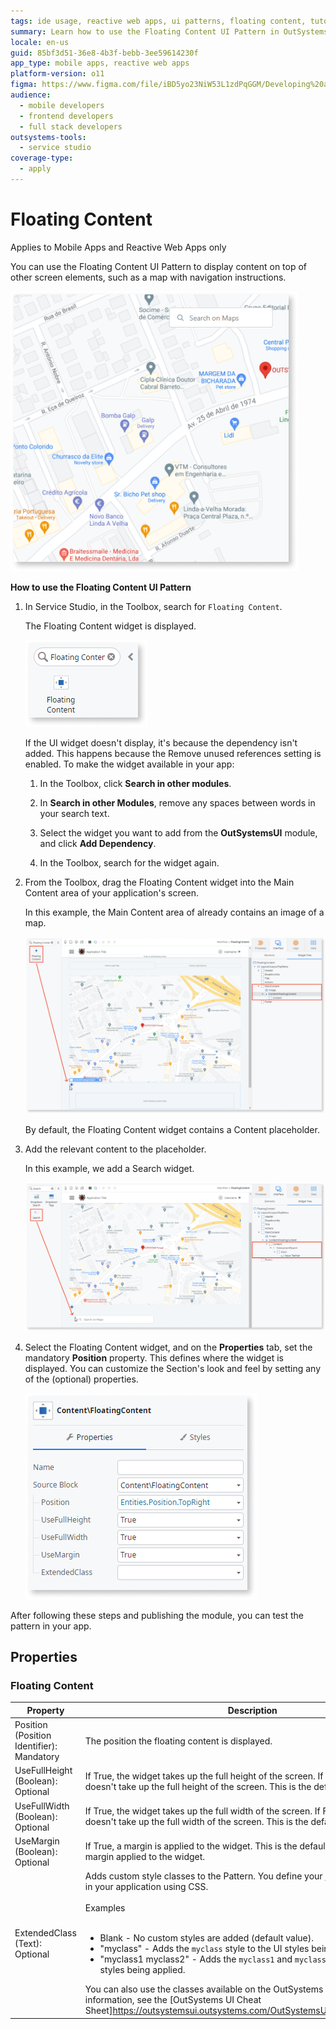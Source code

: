 ```yaml
---
tags: ide usage, reactive web apps, ui patterns, floating content, tutorials for beginners
summary: Learn how to use the Floating Content UI Pattern in OutSystems 11 (O11) to overlay content on other screen elements in mobile and reactive web apps.
locale: en-us
guid: 85bf3d51-36e8-4b3f-bebb-3ee59614230f
app_type: mobile apps, reactive web apps
platform-version: o11
figma: https://www.figma.com/file/iBD5yo23NiW53L1zdPqGGM/Developing%20an%20Application?node-id=205:43
audience:
  - mobile developers
  - frontend developers
  - full stack developers
outsystems-tools:
  - service studio
coverage-type:
  - apply
---
```


# Floating Content

<div class="info" markdown="1">

Applies to Mobile Apps and Reactive Web Apps only

</div>

You can use the Floating Content UI Pattern to display content on top of other screen elements, such as a map with navigation instructions.

![Screenshot showing an example of a Floating Content panel floating over a map](images/floatingcontent-1-ss.png "Floating Content Panel Example")

**How to use the Floating Content UI Pattern**

1. In Service Studio, in the Toolbox, search for `Floating Content`.

    The Floating Content widget is displayed.

    ![Screenshot of the Floating Content widget in the Service Studio toolbox](images/floatingcontent-2-ss.png "Floating Content Widget in Service Studio")

    If the UI widget doesn't display, it's because the dependency isn't added. This happens because the Remove unused references setting is enabled. To make the widget available in your app:

    1. In the Toolbox, click **Search in other modules**.

    1. In **Search in other Modules**, remove any spaces between words in your search text.
    
    1. Select the widget you want to add from the **OutSystemsUI** module, and click **Add Dependency**. 
    
    1. In the Toolbox, search for the widget again.

1. From the Toolbox, drag the Floating Content widget into the Main Content area of your application's screen.

    In this example, the Main Content area of already contains an image of a map. 

    ![Screenshot illustrating how to drag the Floating Content widget into the Main Content area of an application screen](images/floatingcontent-3-ss.png "Dragging Floating Content Widget to Main Content Area")

    By default, the Floating Content widget contains a Content placeholder.

1. Add the relevant content to the placeholder.

    In this example, we add a Search widget. 

    ![Screenshot showing the addition of a Search widget to the Floating Content placeholder](images/floatingcontent-4-ss.png "Adding Content to Floating Content Placeholder")

1. Select the Floating Content widget, and on the **Properties** tab, set the mandatory **Position** property. This defines where the widget is displayed. You can customize the Section's look and feel by setting any of the (optional) properties.

    ![Screenshot of the Properties tab for the Floating Content widget with the Position property highlighted](images/floatingcontent-5-ss.png "Setting Properties of Floating Content Widget")

After following these steps and publishing the module, you can test the pattern in your app. 

## Properties

### Floating Content

| Property|Description|
|---|---|
| Position (Position Identifier): Mandatory | The position the floating content is displayed. |
| UseFullHeight (Boolean): Optional | If True, the widget takes up the full height of the screen. If False, the widget doesn't take up the full height of the screen. This is the default.    |
| UseFullWidth (Boolean): Optional  | If True, the widget takes up the full width of the screen. If False, the widget doesn't take up the full width of the screen. This is the default. |
| UseMargin (Boolean): Optional | If True, a margin is applied to the widget. This is the default. If False, there is no margin applied to the widget.    |
| ExtendedClass (Text): Optional | Adds custom style classes to the Pattern. You define your [custom style classes](../../../look-feel/css.md) in your application using CSS.<br/><br/>Examples<br/><br/> <ul><li>Blank - No custom styles are added (default value).</li><li>"myclass" - Adds the ``myclass`` style to the UI styles being applied.</li><li>"myclass1 myclass2" - Adds the ``myclass1`` and ``myclass2`` styles to the UI styles being applied.</li></ul>You can also use the classes available on the OutSystems UI. For more information, see the [OutSystems UI Cheat Sheet]https://outsystemsui.outsystems.com/OutSystemsUIWebsite/CheatSheet). |
